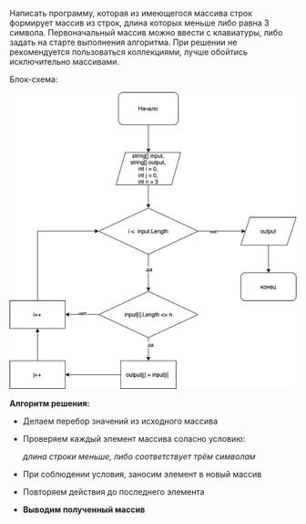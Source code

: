 Написать программу, которая из имеющегося массива строк формирует массив из строк, длина которых меньше либо равна 3 символа. Первоначальный массив можно ввести с клавиатуры, либо задать на старте выполнения алгоритма. При решении не рекомендуется пользоваться коллекциями, лучше обойтись исключительно массивами.

Блок-схема:

![](Diagram.png)

**Алгоритм решения:**

* Делаем перебор значений из исходного массива

* Проверяем каждый элемент массива соласно условию:

    *длина строки меньше, либо соответствует трём символам*
* При соблюдении условия, заносим элемент в новый массив
* Повторяем действия до последнего элемента
* **Выводим полученный массив**
